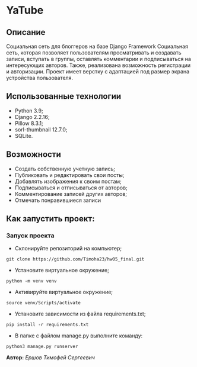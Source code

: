# YaTube
## Описание
Социальная сеть для блоггеров на базе Django Framework
Социальная сеть, которая позволяет пользователям просматривать и создавать записи, вступать в группы, оставлять комментарии и подписываться на интересующих авторов. Также, реализована возможность регистрации и авторизации. Проект имеет верстку с адаптацией под размер экрана устройства пользователя.

## Использованные технологии

* Python 3.9;
* Django 2.2.16;
* Pillow 8.3.1;
* sorl-thumbnail 12.7.0;
* SQLite.

## Возможности
* Создать собственную учетную запись;
* Публиковать и редактировать свои посты;
* Добавлять изображения к своим постам;
* Подписываться и отписываться от авторов;
* Комментирование записей других авторов;
* Отмечать понравившиеся записи

## Как запустить проект:


### Запуск проекта
- Склонируйте репозиторий на компьютер;
```
git clone https://github.com/Timoha23/hw05_final.git
```
- Установите виртуальное окружение;
```
python -m venv venv
```
- Активируйте виртуальное окружение;
```
source venv/Scripts/activate
```
- Установите зависимости из файла requirements.txt;
```
pip install -r requirements.txt
``` 
- В папке с файлом manage.py выполните команду:
```
python3 manage.py runserver
```

**Автор:**
*Ершов Тимофей Сергеевич*
